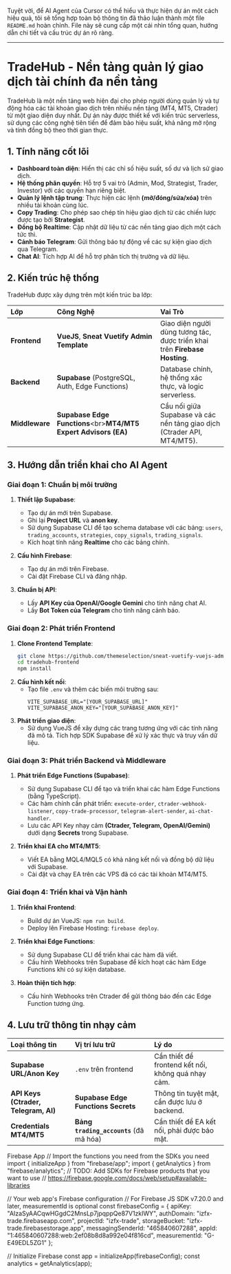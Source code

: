 Tuyệt vời, để AI Agent của Cursor có thể hiểu và thực hiện dự án một cách hiệu quả, tôi sẽ tổng hợp toàn bộ thông tin đã thảo luận thành một file `README.md` hoàn chỉnh. File này sẽ cung cấp một cái nhìn tổng quan, hướng dẫn chi tiết và cấu trúc dự án rõ ràng.

-----

# TradeHub - Nền tảng quản lý giao dịch tài chính đa nền tảng

TradeHub là một nền tảng web hiện đại cho phép người dùng quản lý và tự động hóa các tài khoản giao dịch trên nhiều nền tảng (MT4, MT5, Ctrader) từ một giao diện duy nhất. Dự án này được thiết kế với kiến trúc serverless, sử dụng các công nghệ tiên tiến để đảm bảo hiệu suất, khả năng mở rộng và tính đồng bộ theo thời gian thực.

## 1\. Tính năng cốt lõi

  * **Dashboard toàn diện**: Hiển thị các chỉ số hiệu suất, số dư và lịch sử giao dịch.
  * **Hệ thống phân quyền**: Hỗ trợ 5 vai trò (Admin, Mod, Strategist, Trader, Investor) với các quyền hạn riêng biệt.
  * **Quản lý lệnh tập trung**: Thực hiện các lệnh **(mở/đóng/sửa/xóa)** trên nhiều tài khoản cùng lúc.
  * **Copy Trading**: Cho phép sao chép tín hiệu giao dịch từ các chiến lược được tạo bởi **Strategist**.
  * **Đồng bộ Realtime**: Cập nhật dữ liệu từ các nền tảng giao dịch một cách tức thì.
  * **Cảnh báo Telegram**: Gửi thông báo tự động về các sự kiện giao dịch qua Telegram.
  * **Chat AI**: Tích hợp AI để hỗ trợ phân tích thị trường và dữ liệu.

## 2\. Kiến trúc hệ thống

TradeHub được xây dựng trên một kiến trúc ba lớp:

| Lớp | Công Nghệ | Vai Trò |
| :--- | :--- | :--- |
| **Frontend** | **VueJS**, **Sneat Vuetify Admin Template** | Giao diện người dùng tương tác, được triển khai trên **Firebase Hosting**. |
| **Backend** | **Supabase** (PostgreSQL, Auth, Edge Functions) | Database chính, hệ thống xác thực, và logic serverless. |
| **Middleware** | **Supabase Edge Functions**\<br\>**MT4/MT5 Expert Advisors (EA)** | Cầu nối giữa Supabase và các nền tảng giao dịch (Ctrader API, MT4/MT5). |

## 3\. Hướng dẫn triển khai cho AI Agent

### Giai đoạn 1: Chuẩn bị môi trường

1.  **Thiết lập Supabase**:

      * Tạo dự án mới trên Supabase.
      * Ghi lại **Project URL** và **anon key**.
      * Sử dụng Supabase CLI để tạo schema database với các bảng: `users`, `trading_accounts`, `strategies`, `copy_signals`, `trading_signals`.
      * Kích hoạt tính năng **Realtime** cho các bảng chính.

2.  **Cấu hình Firebase**:

      * Tạo dự án mới trên Firebase.
      * Cài đặt Firebase CLI và đăng nhập.

3.  **Chuẩn bị API**:

      * Lấy **API Key của OpenAI/Google Gemini** cho tính năng chat AI.
      * Lấy **Bot Token của Telegram** cho tính năng cảnh báo.

### Giai đoạn 2: Phát triển Frontend

1.  **Clone Frontend Template**:
    ```bash
    git clone https://github.com/themeselection/sneat-vuetify-vuejs-admin-template-free.git tradehub-frontend
    cd tradehub-frontend
    npm install
    ```
2.  **Cấu hình kết nối**:
      * Tạo file `.env` và thêm các biến môi trường sau:
        ```env
        VITE_SUPABASE_URL="[YOUR_SUPABASE_URL]"
        VITE_SUPABASE_ANON_KEY="[YOUR_SUPABASE_ANON_KEY]"
        ```
3.  **Phát triển giao diện**:
      * Sử dụng VueJS để xây dựng các trang tương ứng với các tính năng đã mô tả. Tích hợp SDK Supabase để xử lý xác thực và truy vấn dữ liệu.

### Giai đoạn 3: Phát triển Backend và Middleware

1.  **Phát triển Edge Functions (Supabase)**:

      * Sử dụng Supabase CLI để tạo và triển khai các hàm Edge Functions (bằng TypeScript).
      * Các hàm chính cần phát triển: `execute-order`, `ctrader-webhook-listener`, `copy-trade-processor`, `telegram-alert-sender`, `ai-chat-handler`.
      * Lưu các API Key nhạy cảm **(Ctrader, Telegram, OpenAI/Gemini)** dưới dạng **Secrets** trong Supabase.

2.  **Triển khai EA cho MT4/MT5**:

      * Viết EA bằng MQL4/MQL5 có khả năng kết nối và đồng bộ dữ liệu với Supabase.
      * Cài đặt và chạy EA trên các VPS đã có các tài khoản MT4/MT5.

### Giai đoạn 4: Triển khai và Vận hành

1.  **Triển khai Frontend**:

      * Build dự án VueJS: `npm run build`.
      * Deploy lên Firebase Hosting: `firebase deploy`.

2.  **Triển khai Edge Functions**:

      * Sử dụng Supabase CLI để triển khai các hàm đã viết.
      * Cấu hình Webhooks trên Supabase để kích hoạt các hàm Edge Functions khi có sự kiện database.

3.  **Hoàn thiện tích hợp**:

      * Cấu hình Webhooks trên Ctrader để gửi thông báo đến các Edge Function tương ứng.

## 4\. Lưu trữ thông tin nhạy cảm

| Loại thông tin | Vị trí lưu trữ | Lý do |
| :--- | :--- | :--- |
| **Supabase URL/Anon Key** | `.env` trên frontend | Cần thiết để frontend kết nối, không quá nhạy cảm. |
| **API Keys (Ctrader, Telegram, AI)** | **Supabase Edge Functions Secrets** | Thông tin tuyệt mật, cần được lưu ở backend. |
| **Credentials MT4/MT5** | **Bảng `trading_accounts`** (đã mã hóa) | Cần thiết để EA kết nối, phải được bảo mật. |

Firebase App 
// Import the functions you need from the SDKs you need
import { initializeApp } from "firebase/app";
import { getAnalytics } from "firebase/analytics";
// TODO: Add SDKs for Firebase products that you want to use
// https://firebase.google.com/docs/web/setup#available-libraries

// Your web app's Firebase configuration
// For Firebase JS SDK v7.20.0 and later, measurementId is optional
const firebaseConfig = {
  apiKey: "AIzaSyAACqwHGgdC2MnsLp7jpqppQe87V1zkIWY",
  authDomain: "izfx-trade.firebaseapp.com",
  projectId: "izfx-trade",
  storageBucket: "izfx-trade.firebasestorage.app",
  messagingSenderId: "465840607288",
  appId: "1:465840607288:web:2ef08b8d8a992e04f816cd",
  measurementId: "G-E49EDL5ZG1"
};

// Initialize Firebase
const app = initializeApp(firebaseConfig);
const analytics = getAnalytics(app);